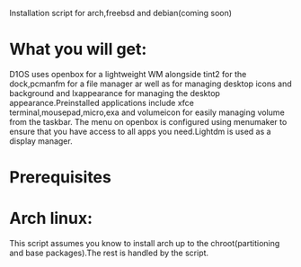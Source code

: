 Installation script for arch,freebsd and debian(coming soon)
#   What you will get:
D1OS uses openbox for a lightweight WM alongside tint2 for the dock,pcmanfm for a file manager ar well as for managing desktop icons and background and lxappearance for managing the desktop appearance.Preinstalled applications include xfce terminal,mousepad,micro,exa and volumeicon for easily managing volume from the taskbar.
The menu on openbox is configured using menumaker to ensure that you have access to all apps you need.Lightdm is used as a display manager.
#   Prerequisites
# Arch linux:
This script assumes you know to install arch up to the chroot(partitioning and base packages).The rest is handled by the script.
